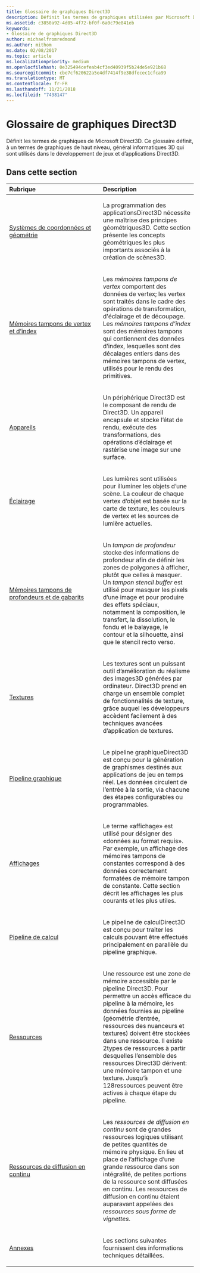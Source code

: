 ```yaml
---
title: Glossaire de graphiques Direct3D
description: Définit les termes de graphiques utilisées par Microsoft Direct3D.
ms.assetid: c3850a92-4d05-4f72-bf0f-6a0c79e841eb
keywords:
- Glossaire de graphiques Direct3D
author: michaelfromredmond
ms.author: mithom
ms.date: 02/08/2017
ms.topic: article
ms.localizationpriority: medium
ms.openlocfilehash: 0e325494cefeab4cf3ed40939f5b24de5e921b68
ms.sourcegitcommit: cbe7cf620622a5e4df7414f9e38dfecec1cfca99
ms.translationtype: MT
ms.contentlocale: fr-FR
ms.lasthandoff: 11/21/2018
ms.locfileid: "7438147"
---
```

# <a name="direct3d-graphics-glossary"></a>Glossaire de graphiques Direct3D


Définit les termes de graphiques de Microsoft Direct3D. Ce glossaire définit, à un termes de graphiques de haut niveau, général informatiques 3D qui sont utilisés dans le développement de jeux et d’applications Direct3D.

## <a name="span-idin-this-sectionspanin-this-section"></a><span id="in-this-section"></span>Dans cette section


<table>
<colgroup>
<col width="50%" />
<col width="50%" />
</colgroup>
<thead>
<tr class="header">
<th align="left">Rubrique</th>
<th align="left">Description</th>
</tr>
</thead>
<tbody>
<tr class="odd">
<td align="left"><p><a href="coordinate-systems-and-geometry.md">Systèmes de coordonnées et géométrie</a></p></td>
<td align="left"><p>La programmation des applicationsDirect3D nécessite une maîtrise des principes géométriques3D. Cette section présente les concepts géométriques les plus importants associés à la création de scènes3D.</p></td>
</tr>
<tr class="even">
<td align="left"><p><a href="vertex-and-index-buffers.md">Mémoires tampons de vertex et d’index</a></p></td>
<td align="left"><p>Les <em>mémoires tampons de vertex</em> comportent des données de vertex; les vertex sont traités dans le cadre des opérations de transformation, d'éclairage et de découpage. Les <em>mémoires tampons d’index</em> sont des mémoires tampons qui contiennent des données d’index, lesquelles sont des décalages entiers dans des mémoires tampons de vertex, utilisés pour le rendu des primitives.</p></td>
</tr>
<tr class="odd">
<td align="left"><p><a href="devices.md">Appareils</a></p></td>
<td align="left"><p>Un périphérique Direct3D est le composant de rendu de Direct3D. Un appareil encapsule et stocke l’état de rendu, exécute des transformations, des opérations d’éclairage et rastérise une image sur une surface.</p></td>
</tr>
<tr class="even">
<td align="left"><p><a href="lights-and-materials.md">Éclairage</a></p></td>
<td align="left"><p>Les lumières sont utilisées pour illuminer les objets d’une scène. La couleur de chaque vertex d’objet est basée sur la carte de texture, les couleurs de vertex et les sources de lumière actuelles.</p></td>
</tr>
<tr class="odd">
<td align="left"><p><a href="depth-and-stencil-buffers.md">Mémoires tampons de profondeurs et de gabarits</a></p></td>
<td align="left"><p>Un <em>tampon de profondeur</em> stocke des informations de profondeur afin de définir les zones de polygones à afficher, plutôt que celles à masquer. Un <em>tampon stencil buffer</em> est utilisé pour masquer les pixels d’une image et pour produire des effets spéciaux, notamment la composition, le transfert, la dissolution, le fondu et le balayage, le contour et la silhouette, ainsi que le stencil recto verso.</p></td>
</tr>
<tr class="even">
<td align="left"><p><a href="textures.md">Textures</a></p></td>
<td align="left"><p>Les textures sont un puissant outil d’amélioration du réalisme des images3D générées par ordinateur. Direct3D prend en charge un ensemble complet de fonctionnalités de texture, grâce auquel les développeurs accèdent facilement à des techniques avancées d’application de textures.</p></td>
</tr>
<tr class="odd">
<td align="left"><p><a href="graphics-pipeline.md">Pipeline graphique</a></p></td>
<td align="left"><p>Le pipeline graphiqueDirect3D est conçu pour la génération de graphismes destinés aux applications de jeu en temps réel. Les données circulent de l’entrée à la sortie, via chacune des étapes configurables ou programmables.</p></td>
</tr>
<tr class="even">
<td align="left"><p><a href="views.md">Affichages</a></p></td>
<td align="left"><p>Le terme «affichage» est utilisé pour désigner des «données au format requis». Par exemple, un affichage des mémoires tampons de constantes correspond à des données correctement formatées de mémoire tampon de constante. Cette section décrit les affichages les plus courants et les plus utiles.</p></td>
</tr>
<tr class="odd">
<td align="left"><p><a href="compute-pipeline.md">Pipeline de calcul</a></p></td>
<td align="left"><p>Le pipeline de calculDirect3D est conçu pour traiter les calculs pouvant être effectués principalement en parallèle du pipeline graphique.</p></td>
</tr>
<tr class="even">
<td align="left"><p><a href="resources.md">Ressources</a></p></td>
<td align="left"><p>Une ressource est une zone de mémoire accessible par le pipeline Direct3D. Pour permettre un accès efficace du pipeline à la mémoire, les données fournies au pipeline (géométrie d’entrée, ressources des nuanceurs et textures) doivent être stockées dans une ressource. Il existe 2types de ressources à partir desquelles l’ensemble des ressources Direct3D dérivent: une mémoire tampon et une texture. Jusqu’à 128ressources peuvent être actives à chaque étape du pipeline.</p></td>
</tr>
<tr class="odd">
<td align="left"><p><a href="streaming-resources.md">Ressources de diffusion en continu</a></p></td>
<td align="left"><p>Les <em>ressources de diffusion en continu</em> sont de grandes ressources logiques utilisant de petites quantités de mémoire physique. En lieu et place de l’affichage d’une grande ressource dans son intégralité, de petites portions de la ressource sont diffusées en continu. Les ressources de diffusion en continu étaient auparavant appelées des <em>ressources sous forme de vignettes</em>.</p></td>
</tr>
<tr class="even">
<td align="left"><p><a href="appendix.md">Annexes</a></p></td>
<td align="left"><p>Les sections suivantes fournissent des informations techniques détaillées.</p></td>
</tr>
</tbody>
</table>

 

 

 
